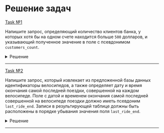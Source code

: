 # Решение задач

[Task №1](https://stepik.org/lesson/1095761/step/1?unit=1106525)

Напишите запрос, определяющий количество клиентов банка, у которых хотя бы на одном счете находится больше `500` долларов, и указывающий полученное значение в поле с псевдонимом `customers_count`.

<details>
  <summary>Решение</summary>

  ```sql
  SELECT COUNT(DISTINCT customer_id) AS customers_count
  FROM Bills
  WHERE amount > 500;
  ```

</details>

---

[Task №2](https://stepik.org/lesson/1095761/step/2?unit=1106525)

Напишите запрос, который извлекает из предложенной базы данных идентификаторы велосипедов, а также определяет дату и время окончания самой последней поездки, совершенной на каждом велосипеде.
Поле с датой и временем окончания самой последней совершенной на велосипеде поездки должно иметь псевдоним `last_ride_end`.
Записи в результирующей таблице должны быть расположены в порядке убывания значения поля `last_ride_end`.

<details>
  <summary>Решение</summary>

  ```sql
  SELECT bike_number, 
         MAX(end_time) AS last_ride_end
  FROM Rides
  GROUP BY bike_number
  ORDER BY last_ride_end DESC;
  ```

</details>

---

